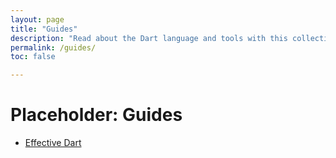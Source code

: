 ```yaml
---
layout: page
title: "Guides"
description: "Read about the Dart language and tools with this collection of articles, style guides, and more."
permalink: /guides/
toc: false

---
```

<h1>Placeholder: Guides</h1>

<ul>
  <li><a href="/guides/effective-dart/">Effective Dart</a></li>
</ul>
